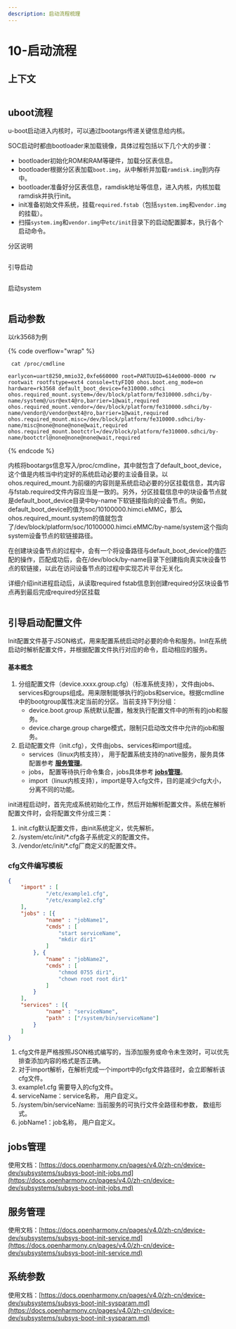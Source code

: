 ```yaml
---
description: 启动流程梳理
---
```


# 10-启动流程

## 上下文

<figure><img src=".gitbook/assets/image (13).png" alt=""><figcaption></figcaption></figure>

## uboot流程

u-boot启动进入内核时，可以通过bootargs传递关键信息给内核。

SOC启动时都由bootloader来加载镜像，具体过程包括以下几个大的步骤：

* bootloader初始化ROM和RAM等硬件，加载分区表信息。
* bootloader根据分区表加载`boot.img`，从中解析并加载`ramdisk.img`到内存中。
* bootloader准备好分区表信息，ramdisk地址等信息，进入内核，内核加载ramdisk并执行init。
* init准备初始文件系统，挂载`required.fstab`（包括`system.img`和`vendor.img`的挂载）。
* 扫描`system.img`和`vendor.img`中`etc/init`目录下的启动配置脚本，执行各个启动命令。

分区说明

<figure><img src=".gitbook/assets/image (1) (1).png" alt=""><figcaption></figcaption></figure>

引导启动

<figure><img src=".gitbook/assets/image (2) (1).png" alt=""><figcaption></figcaption></figure>

启动system

<figure><img src=".gitbook/assets/image (3) (1).png" alt=""><figcaption></figcaption></figure>

## 启动参数

以rk3568为例

{% code overflow="wrap" %}
```
 cat /proc/cmdline
 
earlycon=uart8250,mmio32,0xfe660000 root=PARTUUID=614e0000-0000 rw rootwait rootfstype=ext4 console=ttyFIQ0 ohos.boot.eng_mode=on hardware=rk3568 default_boot_device=fe310000.sdhci ohos.required_mount.system=/dev/block/platform/fe310000.sdhci/by-name/system@/usr@ext4@ro,barrier=1@wait,required ohos.required_mount.vendor=/dev/block/platform/fe310000.sdhci/by-name/vendor@/vendor@ext4@ro,barrier=1@wait,required ohos.required_mount.misc=/dev/block/platform/fe310000.sdhci/by-name/misc@none@none@none@wait,required ohos.required_mount.bootctrl=/dev/block/platform/fe310000.sdhci/by-name/bootctrl@none@none@none@wait,required
```
{% endcode %}

内核将bootargs信息写入/proc/cmdline，其中就包含了default\_boot\_device，这个值是内核当中约定好的系统启动必要的主设备目录。以ohos.required\_mount.为前缀的内容则是系统启动必要的分区挂载信息，其内容与fstab.required文件内容应当是一致的。另外，分区挂载信息中的块设备节点就是default\_boot\_device目录中by-name下软链接指向的设备节点。例如，default\_boot\_device的值为soc/10100000.himci.eMMC，那么ohos.required\_mount.system的值就包含了/dev/block/platform/soc/10100000.himci.eMMC/by-name/system这个指向system设备节点的软链接路径。

在创建块设备节点的过程中，会有一个将设备路径与default\_boot\_device的值匹配的操作，匹配成功后，会在/dev/block/by-name目录下创建指向真实块设备节点的软链接，以此在访问设备节点的过程中实现芯片平台无关化。

详细介绍init进程启动后，从读取required fstab信息到创建required分区块设备节点再到最后完成required分区挂载

<figure><img src=".gitbook/assets/image (4) (1).png" alt=""><figcaption></figcaption></figure>

## 引导启动配置文件 <a href="#yin-dao-qi-dong-pei-zhi-wen-jian" id="yin-dao-qi-dong-pei-zhi-wen-jian"></a>

Init配置文件基于JSON格式，用来配置系统启动时必要的命令和服务。Init在系统启动时解析配置文件，并根据配置文件执行对应的命令，启动相应的服务。

#### 基本概念 <a href="#ji-ben-gai-nian" id="ji-ben-gai-nian"></a>

1. 分组配置文件（device.xxxx.group.cfg）（标准系统支持），文件由jobs、services和groups组成。用来限制能够执行的jobs和service。根据cmdline中的bootgroup属性决定当前的分区。当前支持下列分组：
   * ​device.boot.group 系统默认配置，触发执行配置文件中的所有的job和服务。
   * device.charge.group charge模式，限制只启动改文件中允许的job和服务。
2. 启动配置文件（init.cfg），文件由jobs、services和import组成。
   * services（linux内核支持）， 用于配置系统支持的native服务，服务具体配置参考 [**服务管理**](https://docs.openharmony.cn/pages/v4.0/zh-cn/device-dev/subsystems/subsys-boot-init-service.md)。
   * jobs， 配置等待执行命令集合，jobs具体参考 [**jobs管理**](https://docs.openharmony.cn/pages/v4.0/zh-cn/device-dev/subsystems/subsys-boot-init-jobs.md)。
   * import（linux内核支持），import是导入cfg文件，目的是减少cfg大小，分离不同的功能。

init进程启动时，首先完成系统初始化工作，然后开始解析配置文件。系统在解析配置文件时，会将配置文件分成三类：

1. init.cfg默认配置文件，由init系统定义，优先解析。
2. /system/etc/init/\*.cfg各子系统定义的配置文件。
3. /vendor/etc/init/\*.cfg厂商定义的配置文件。

### cfg文件编写模板

```json
{
    "import" : [
            "/etc/example1.cfg",
            "/etc/example2.cfg"
    ],
    "jobs" : [{
            "name" : "jobName1",
            "cmds" : [
                "start serviceName",
                "mkdir dir1"
            ]
        }, {
            "name" : "jobName2",
            "cmds" : [
                "chmod 0755 dir1",
                "chown root root dir1"
            ]
        }
    ],
    "services" : [{
            "name" : "serviceName",
            "path" : ["/system/bin/serviceName"]
        }
    ]
}

```

1. cfg文件是严格按照JSON格式编写的，当添加服务或命令未生效时，可以优先排查添加内容的格式是否正确。
2. 对于import解析，在解析完成一个import中的cfg文件路径时，会立即解析该cfg文件。
3. example1.cfg 需要导入的cfg文件。
4. serviceName：service名称， 用户自定义。
5. /system/bin/serviceName: 当前服务的可执行文件全路径和参数， 数组形式。
6. jobName1：job名称， 用户自定义。

## jobs管理 <a href="#jobs-guan-li" id="jobs-guan-li"></a>

使用文档：[https://docs.openharmony.cn/pages/v4.0/zh-cn/device-dev/subsystems/subsys-boot-init-jobs.md](https://docs.openharmony.cn/pages/v4.0/zh-cn/device-dev/subsystems/subsys-boot-init-jobs.md)

## 服务管理 <a href="#fu-wu-guan-li" id="fu-wu-guan-li"></a>

使用文档：[https://docs.openharmony.cn/pages/v4.0/zh-cn/device-dev/subsystems/subsys-boot-init-service.md](https://docs.openharmony.cn/pages/v4.0/zh-cn/device-dev/subsystems/subsys-boot-init-service.md)

## 系统参数 <a href="#xi-tong-can-shu" id="xi-tong-can-shu"></a>

使用文档：[https://docs.openharmony.cn/pages/v4.0/zh-cn/device-dev/subsystems/subsys-boot-init-sysparam.md](https://docs.openharmony.cn/pages/v4.0/zh-cn/device-dev/subsystems/subsys-boot-init-sysparam.md)

